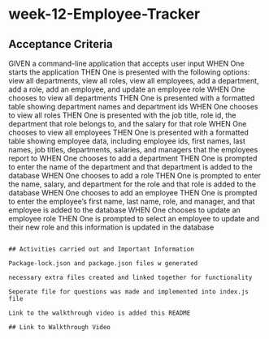 # week-12-Employee-Tracker

## Acceptance Criteria

GIVEN a command-line application that accepts user input
WHEN One starts the application
THEN One is presented with the following options: view all departments, view all roles, view all employees, add a department, add a role, add an employee, and update an employee role
WHEN One chooses to view all departments
THEN One is presented with a formatted table showing department names and department ids
WHEN One chooses to view all roles
THEN One is presented with the job title, role id, the department that role belongs to, and the salary for that role
WHEN One chooses to view all employees
THEN One is presented with a formatted table showing employee data, including employee ids, first names, last names, job titles, departments, salaries, and managers that the employees report to
WHEN One chooses to add a department
THEN One is prompted to enter the name of the department and that department is added to the database
WHEN One chooses to add a role
THEN One is prompted to enter the name, salary, and department for the role and that role is added to the database
WHEN One chooses to add an employee
THEN One is prompted to enter the employee’s first name, last name, role, and manager, and that employee is added to the database
WHEN One chooses to update an employee role
THEN One is prompted to select an employee to update and their new role and this information is updated in the database

```

## Activities carried out and Important Information

Package-lock.json and package.json files w generated

necessary extra files created and linked together for functionality

Seperate file for questions was made and implemented into index.js file

Link to the walkthrough video is added this README

## Link to Walkthrough Video
```
